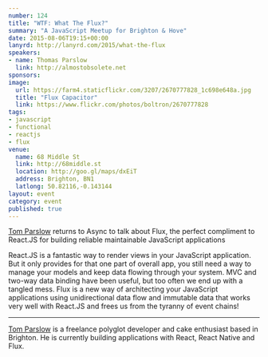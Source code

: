 ```yaml
---
number: 124
title: "WTF: What The Flux?"
summary: "A JavaScript Meetup for Brighton & Hove"
date: 2015-08-06T19:15+00:00
lanyrd: http://lanyrd.com/2015/what-the-flux
speakers:
- name: Thomas Parslow
  link: http://almostobsolete.net
sponsors:
image:
  url: https://farm4.staticflickr.com/3207/2670777828_1c698e648a.jpg
  title: "Flux Capacitor"
  link: https://www.flickr.com/photos/boltron/2670777828
tags:
- javascript
- functional
- reactjs
- flux
venue:
  name: 68 Middle St
  link: http://68middle.st
  location: http://goo.gl/maps/dxEiT
  address: Brighton, BN1
  latlong: 50.82116,-0.143144
layout: event
category: event
published: true
---
```


[Tom Parslow][tom] returns to Async to talk about Flux, the perfect compliment to React.JS for building reliable maintainable JavaScript applications

React.JS is a fantastic way to render views in your JavaScript application. But it only provides for that one part of overall app, you still need a way to manage your models and keep data flowing through your system. MVC and two-way data binding have been useful, but too often we end up with a tangled mess. Flux is a new way of architecting your JavaScript applications using unidirectional data flow and immutable data that works very well with React.JS and frees us from the tyranny of event chains!

***

[Tom Parslow][tom] is a freelance polyglot developer and cake enthusiast based in Brighton. He is currently building applications with React, React Native and Flux.

[tom]: http://almostobsolete.net
